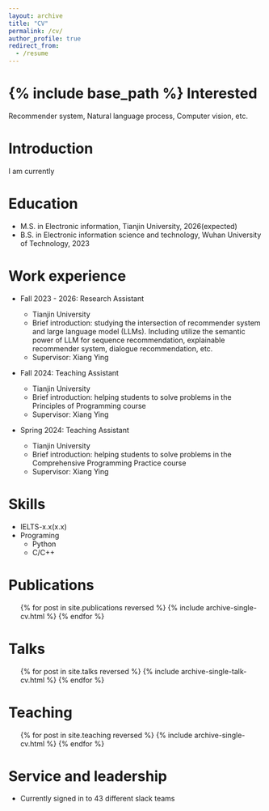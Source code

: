 ```yaml
---
layout: archive
title: "CV"
permalink: /cv/
author_profile: true
redirect_from:
  - /resume
---
```


{% include base_path %}
Interested 
======
Recommender system, Natural language process, Computer vision, etc.

Introduction
======
  I am currently

Education
======
* M.S. in Electronic information, Tianjin University, 2026(expected)
* B.S. in Electronic information science and technology, Wuhan University of Technology, 2023

Work experience
======
* Fall 2023 - 2026: Research Assistant
  * Tianjin University
  * Brief introduction: studying the intersection of recommender system and large language model (LLMs). Including utilize the semantic power of LLM for sequence recommendation, explainable recommender system, dialogue recommendation, etc.
  * Supervisor: Xiang Ying

* Fall 2024: Teaching Assistant
  * Tianjin University
  * Brief introduction: helping students to solve problems in the Principles of Programming course
  * Supervisor: Xiang Ying

* Spring 2024: Teaching Assistant
  * Tianjin University
  * Brief introduction: helping students to solve problems in the Comprehensive Programming Practice course
  * Supervisor: Xiang Ying

  
Skills
======
* IELTS-x.x(x.x)
* Programing
  * Python
  * C/C++

Publications
======
  <ul>{% for post in site.publications reversed %}
    {% include archive-single-cv.html %}
  {% endfor %}</ul>
  
Talks
======
  <ul>{% for post in site.talks reversed %}
    {% include archive-single-talk-cv.html  %}
  {% endfor %}</ul>
  
Teaching
======
  <ul>{% for post in site.teaching reversed %}
    {% include archive-single-cv.html %}
  {% endfor %}</ul>
  
Service and leadership
======
* Currently signed in to 43 different slack teams
